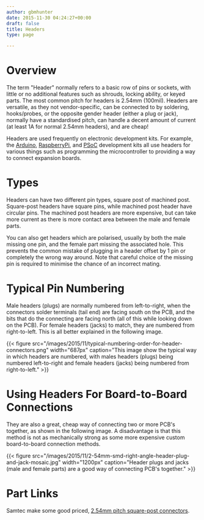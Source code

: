 ```yaml
---
author: gbmhunter
date: 2015-11-30 04:24:27+00:00
draft: false
title: Headers
type: page

---
```


# Overview

The term "Header" normally refers to a basic row of pins or sockets, with little or no additional features such as shrouds, locking ability, or keyed parts. The most common pitch for headers is 2.54mm (100mil). Headers are versatile, as they not vendor-specific, can be connected to by soldering, hooks/probes, or the opposite gender header (either a plug or jack), normally have a standardised pitch, can handle a decent amount of current (at least 1A for normal 2.54mm headers), and are cheap!

Headers are used frequently on electronic development kits. For example, the [Arduino](/programming/microcontrollers/arduino), [RaspberryPi](/programming/microcontrollers/raspberry-pi), and [PSoC](/programming/microcontrollers/psoc) development kits all use headers for various things such as programming the microcontroller to providing a way to connect expansion boards.

# Types

Headers can have two different pin types, square post of machined post. Square-post headers have square pins, while machined post header have circular pins. The machined post headers are more expensive, but can take more current as there is more contact area between the male and female parts.

You can also get headers which are polarised, usually by both the male missing one pin, and the female part missing the associated hole. This prevents the common mistake of plugging in a header offset by 1 pin or completely the wrong way around. Note that careful choice of the missing pin is required to minimise the chance of an incorrect mating.

# Typical Pin Numbering

Male headers (plugs) are normally numbered from left-to-right, when the connectors solder terminals (tail end) are facing south on the PCB, and the bits that do the connecting are facing north (all of this while looking down on the PCB). For female headers (jacks) to match, they are numbered from right-to-left. This is all better explained in the following image.

{{< figure src="/images/2015/11/typical-numbering-order-for-header-connectors.png" width="687px" caption="This image show the typical way in which headers are numbered, with males headers (plugs) being numbered left-to-right and female headers (jacks) being numbered from right-to-left."  >}}

# Using Headers For Board-to-Board Connections

They are also a great, cheap way of connecting two or more PCB's together, as shown in the following image. A disadvantage is that this method is not as mechanically strong as some more expensive custom board-to-board connection methods.

{{< figure src="/images/2015/11/2-54mm-smd-right-angle-header-plug-and-jack-mosaic.jpg" width="1200px" caption="Header plugs and jacks (male and female parts) are a good way of connecting PCB's together."  >}}

# Part Links

Samtec make some good priced, [2.54mm pitch square-post connectors](http://www.samtec.com/connectors/standard-board-to-board/100-inch-square-post.aspx).
